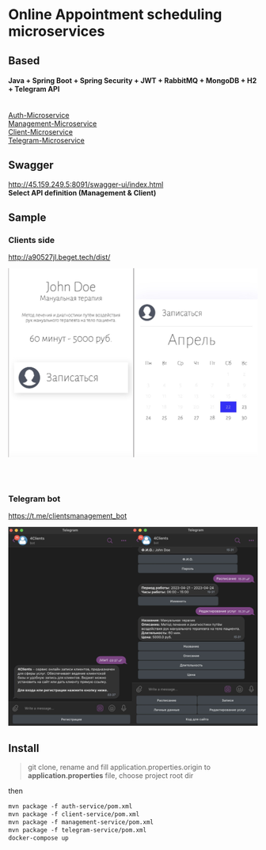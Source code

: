 # Online Appointment scheduling microservices

## Based
#### Java + Spring Boot + Spring Security + JWT + RabbitMQ + MongoDB + H2 + Telegram API
<br>
<a href="https://github.com/set404/4Clients/tree/main/auth-service">Auth-Microservice</a><br>
<a href="https://github.com/set404/4Clients/tree/main/management-service">Management-Microservice</a><br>
<a href="https://github.com/set404/4Clients/tree/main/client-service">Client-Microservice</a><br>
<a href="https://github.com/kotomore/4Clients/tree/main/telegram-service">Telegram-Microservice</a><br>


## Swagger
http://45.159.249.5:8091/swagger-ui/index.html
<br>
<b>Select API definition (Management & Client)</b>

## Sample
### Clients side
http://a90527jl.beget.tech/dist/
<br>

<img src="github-images/site_image.jpg">

<br><br>

### Telegram bot
https://t.me/clientsmanagement_bot
<br>

<img  src="github-images/tg_image.jpg">

## Install
>git clone, rename and fill application.properties.origin to <b>application.properties</b> file, choose project root dir

then
```
mvn package -f auth-service/pom.xml
mvn package -f client-service/pom.xml
mvn package -f management-service/pom.xml
mvn package -f telegram-service/pom.xml
docker-compose up
```